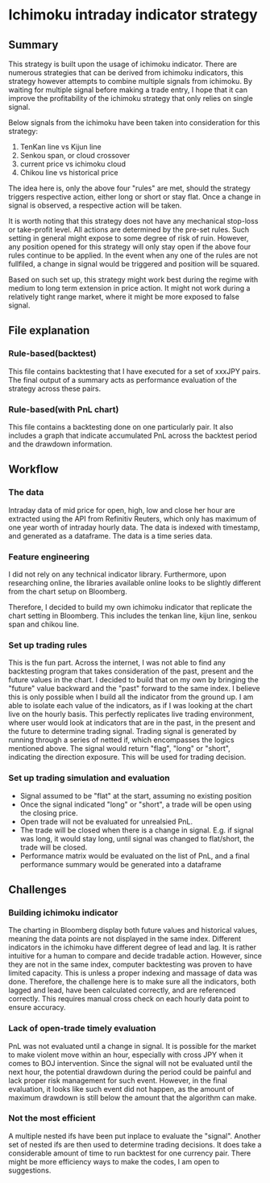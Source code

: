 # Ichimoku intraday indicator strategy

## Summary
This strategy is built upon the usage of ichimoku indicator. There are numerous strategies that can be derived from ichimoku indicators, this strategy however attempts to combine multiple signals from ichimoku. By waiting for multiple signal before making a trade entry, I hope that it can improve the profitability of the ichimoku strategy that only relies on single signal. 
 
Below signals from the ichimoku have been taken into consideration for this strategy:
1. TenKan line vs Kijun line
2. Senkou span, or cloud crossover
3. current price vs ichimoku cloud
4. Chikou line vs historical price

The idea here is, only the above four "rules" are met, should the strategy triggers respective action, either long or short or stay flat. Once a change in signal is observed, a respective action will be taken.  

It is worth noting that this strategy does not have any mechanical stop-loss or take-profit level. All actions are determined by the pre-set rules. Such setting in general might expose to some degree of risk of ruin. However, any position opened for this strategy will only stay open if the above four rules continue to be applied. In the event when any one of the rules are not fullfiled, a change in signal would be triggered and position will be squared.  

Based on such set up, this strategy might work best during the regime with medium to long term extension in price action. It might not work during a relatively tight range market, where it might be more exposed to false signal. 

## File explanation
### Rule-based(backtest)
This file contains backtesting that I have executed for a set of xxxJPY pairs. The final output of a summary acts as performance evaluation of the strategy across these pairs.

### Rule-based(with PnL chart)
This file contains a backtesting done on one particularly pair. It also includes a graph that indicate accumulated PnL across the backtest period and the drawdown information. 


## Workflow
### The data
Intraday data of mid price for open, high, low and close her hour are extracted using the API from Refinitiv Reuters, which only has maximum of one year worth of intraday hourly data.
The data is indexed with timestamp, and generated as a dataframe. The data is a time series data. 

### Feature engineering
I did not rely on any technical indicator library. Furthermore, upon researching online, the libraries available online looks to be slightly different from the chart setup on Bloomberg.  

Therefore, I decided to build my own ichimoku indicator that replicate the chart setting in Bloomberg. This includes the tenkan line, kijun line, senkou span and chikou line.

### Set up trading rules
This is the fun part. Across the internet, I was not able to find any backtesting program that takes consideration of the past, present and the future values in the chart.  I decided to build that on my own by bringing the "future" value backward and the "past" forward to the same index. I believe this is only possible when I build all the indicator from the ground up. I am able to isolate each value of the indicators, as if I was looking at the chart live on the hourly basis. This perfectly replicates live trading environment, where user would look at indicators that are in the past, in the present and the future to determine trading signal. Trading signal is generated by running through a series of netted if, which encompasses the logics mentioned above. The signal would return "flag", "long" or "short", indicating the direction exposure. This will be used for trading decision. 

### Set up trading simulation and evaluation
- Signal assumed to be "flat" at the start, assuming no existing position
- Once the signal indicated "long" or "short", a trade will be open using the closing price. 
- Open trade will not be evaluated for unrealsied PnL. 
- The trade will be closed when there is a change in signal. E.g. if signal was long, it would stay long, until signal was changed to flat/short, the trade will be closed.
- Performance matrix would be evaluated on the list of PnL, and a final performance summary would be generated into a dataframe

  
## Challenges
### Building ichimoku indicator
The charting in Bloomberg display both future values and historical values, meaning the data points are not displayed in the same index. Different indicators in the ichimoku have different degree of lead and lag. It is rather intuitive for a human to compare and decide tradable action. However, since they are not in the same index, computer backtesting was proven to have limited capacity. This is unless a proper indexing and massage of data was done. Therefore, the challenge here is to make sure all the indicators, both lagged and lead, have been calculated correctly, and are referenced correctly. This requires manual cross check on each hourly data point to ensure accuracy. 

### Lack of open-trade timely evaluation
PnL was not evaluated until a change in signal. It is possible for the market to make violent move within an hour, especially with cross JPY when it comes to BOJ intervention. Since the signal will not be evaluated until the next hour, the potential drawdown during the period could be painful and lack proper risk management for such event. However, in the final evaluation, it looks like such event did not happen, as the amount of maximum drawdown is still below the amount that the algorithm can make. 

### Not the most efficient
A multiple nested ifs have been put inplace to evaluate the "signal". Another set of nested ifs are then used to determine trading decisions. It does take a considerable amount of time to run backtest for one currency pair. There might be more efficiency ways to make the codes, I am open to suggestions.
